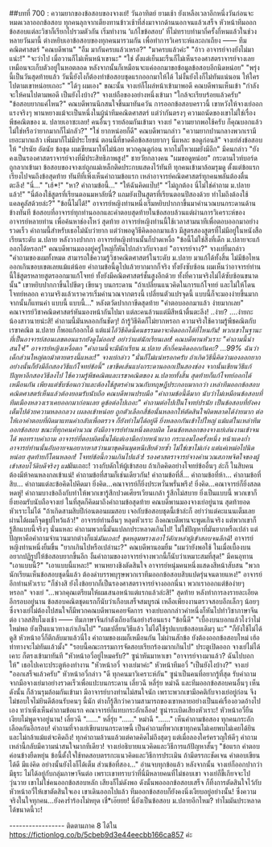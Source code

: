 ##บทที่ 700 : ความยากของข้อสอบของจางเย่!
วันอาทิตย์
ยามเช้า
ยังเหลือเวลาอีกหนึ่งวันก่อนจะหมดเวลาออกข้อสอบ ทุกคนลุกจากเตียงทานข้าวเช้าที่ส่งมาจากด้านนอกจนแล้วเสร็จ หัวหน้าทีมออกข้อสอบแต่ละวิชาก็เรียกไปรวมตัวกัน เริ่มทำงาน ‘แก้ไขข้อสอบ’ ที่ไม่ทราบทำมากี่ครั้งกี่หนแล้วในช่วงหลายวันมานี้ ต่างหยิบเอาข้อสอบของทุกคนมารวมกัน เพื่อทำการวิเคราะห์และถกเถียง
—— ทีมคณิตศาสตร์
"คณบดีพาน"
"อืม มากันครบแล้วเหรอ?"
"มาครบแล้วค่ะ"
"อ้าว อาจารย์จางยังไม่มาแน่ะ!"
"จะว่าไป เมื่อวานก็ไม่เห็นหน้าเขานะ"
"ใช่ ตั้งแต่เย็นมะรืนก็ไม่เห็นรองศาสตราจารย์จางเลย เหมือนจะเก็บตัวอยู่ในหอตลอด หลังจากนั้นก็เหมือนจะแค่ออกมาขอข้อมูลข้อสอบอีกนิดหน่อย"
"พรุ่งนี้เป็นวันสุดท้ายแล้ว วันนี้ยังไงก็ต้องทำข้อสอบชุดแรกออกมาให้ได้ ไม่งั้นยังไงก็ไม่ทันแน่นอน ให้ใครไปตามเขาหน่อยเถอะ"
"ได้ๆ ผมเอง"
ขณะนั้น จางเย่ก็โผล่หน้าเข้ามาพอดี
คณบดีพานเห็นเข้า "กำลังจะให้คนไปตามพอดี เป็นยังไงบ้าง?"
จางเย่ถือของอย่างหนึ่งเข้ามา "ใกล้จะเรียบร้อยแล้วครับ"
"ข้อสอบยากแค่ไหน?" คณบดีพานนึกสนใจขึ้นมาทันควัน การออกข้อสอบคราวนี้ เขาหวังให้จางเย่ออกแรงจริงๆ พานหยางแม้จะเป็นหนึ่งในผู้นำทีมคณิตศาสตร์ แต่ว่ากันตรงๆ ความถนัดของเขาไม่ใช่เรื่องพีชคณิตของ ม. ปลายเอาซะเลย!
คนอื่นๆ รายล้อมกันเข้ามา
จางเย่ "ความยากพอใช้ครับ ก็คุณบอกแล้วไม่ใช่หรือว่ายากมากก็ไม่กลัว?"
"ใช่ ยากหน่อยก็ดี" คณบดีพานกล่าว "ความยากปานกลางพวกเรามีเยอะมากแล้ว เพิ่มมาก็ไม่มีประโยชน์ ตอนนี้ที่ขาดคือข้อสอบยากๆ นี่แหละ ขอดูก่อนสิ"
จางเย่ส่งข้อสอบให้ "ปรนัย อัตนัย ข้อชุด ผมเขียนมาให้ไม่น้อย พวกคุณดูก่อน หากไม่ไหวผมยังมีอีก"
มีคนกล่าว "ยังคงเป็นรองศาสตราจารย์จางที่มีประสิทธิภาพสูง!"
ชายวัยกลางคน "ผมขอดูหน่อย"
กระดานไวท์บอร์ดถูกลากเข้ามา
ข้อสอบของจางเย่ถูกแม่เหล็กติดประกบแสดงไว้ทันที ทุกคนเข้ามาล้อมรุมดู ตั้งแต่ข้อแรกเรียงไปจนถึงข้อสุดท้าย
ทันทีที่เพิ่งเห็นคำถามข้อแรก เหล่าอาจารย์คณิตศาสตร์ทุกคนพลันต้องตื่นตะลึง!
"นี่..."
"เฮ้*!"
"หา? คำถามข้อนี้..."
"ให้ฉันคิดแป๊บ!"
"ไม่ถูกต้อง นี่ไม่ใช่คำถาม ม.ปลายแล้ว!"
"นี่ต้องใช้สูตรที่เรียนตอนมหาลัยนี่? แถมยังเป็นสูตรที่เรียนตอนปีสองด้วย ทำไมถึงต้องใช้แคลคูลัสด้วยล่ะ?"
"ข้อนี้ไม่ได้!"
อาจารย์หญิงท่านหนึ่งเริ่มหยิบปากกาขึ้นมาคำนวณบนกระดานด้านข้างทันที ข้อสอบที่อาจารย์ทุกท่านออกและคำตอบสุดท้ายในข้อสอบล้วนแต่ผ่านการวิเคราะห์ของอาจารย์หลายท่าน เพื่อค้นหาช่องโหว่ สุดท้าย อาจารย์หญิงท่านนี้ใช้เวลาสามนาทีเพื่อตอบออกมาอย่างรวดเร็ว คำถามนี้สำหรับเธอไม่นับว่ายาก แต่ว่าพอดูวิธีคิดออกมาแล้ว มีสูตรสองสูตรที่ไม่มีอยู่ในหนังสือเรียนระดับ ม.ปลาย
หลังวางปากกา อาจารย์หญิงท่านนั้นก็ปาดเหงื่อ "ข้อนี้ไม่ใช่สิ่งที่เด็ก ม.ปลายจะแก้ออกได้หรอก!"
คณบดีพานมองอยู่ครู่ใหญ่ก็หันไปกล่าวกับจางเย่ "อาจารย์จาง?"
จางเย่ยิ้มกล่าว "คำถามของผมทั้งหมด สามารถใช้ความรู้วิชาคณิตศาสตร์ในระดับ ม.ปลาย มาแก้ได้ทั้งสิ้น ไม่มีข้อไหนออกเกินขอบเขตเลยแม้แต่น้อย คำถามข้อนี้ดูไปแล้วยากมากก็จริง ทั้งยังซับซ้อน ผมเห็นว่าอาจารย์ท่านนี้ใช้สูตรหลายสูตรออกมาแก้โจทย์ ทั้งยังมีคณิตศาสตร์ชั้นสูงอีกด้วย ทั้งที่ความจริงไม่ได้ซับซ้อนขนาดนั้น" เขาหยิบปากกาขึ้นไปขีดๆ เขียนๆ บนกระดาน "ถ้าเปลี่ยนแนวคิดในการแก้โจทย์ และไม่ให้โดนโจทย์หลอก ความจริงแล้วเราควรเริ่มคำนวณจากตรงนี้ เปลี่ยนตัวแปรจุดนี้ แบบนี้ก็จะมองง่ายขึ้นมาก จากนั้นก็แทนค่า แบบนี้ แบบนี้..." หลังตวัดปากกาขีดสุดท้าย "คำตอบออกมาแล้ว ง่ายมากเลย"
คณาจารย์วิชาคณิตศาสตร์หันมองหน้ากันไปมา แต่ละคนล้วนแต่มีสีหน้าตื่นตะลึง!
..ง่าย?
….ง่ายกะน้องสาวนายน่ะสิ!
คำถามนี้มันหลอกกันชัดๆ! ถ้ารู้วิธีคิดก็ไม่ยากหรอก ความจริงใช้ความรู้พีชคณิตกับเรขาคณิต ม.ปลาย ก็พอแก้ออกได้ แต่แม่*ไอ้วิธีคิดนี้คนธรรมดาจะคิดออกได้ที่ไหนกัน! พวกเขาในฐานะที่เป็นอาจารย์สอนเลขตอนแรกยังดูไม่ออก! อย่าว่าแต่นักเรียนเลย!
คณบดีพานหัวเราะ "คำถามนี้น่าสนใจ!"
อาจารย์หญิงเหงื่อตก "คำถามนี้จะมีนักเรียน ม.ปลาย สักกี่คนคิดออกกันคะ? ...99% ฉันว่าเด็กส่วนใหญ่ตกม้าตายตรงนี้แหละ!"
จางเย่กล่าว "นั่นก็ไม่แน่หรอกครับ ถ้าเกิดวิธีนี้คิดว่ามองออกยาก อย่างนั้นก็ยังมีอีกสองวิธีแก้โจทย์ข้อนี้" เขาขีดเส้นแบ่งกระดานออกเป็นสองช่อง จากนั้นเขียนวิธีแก้ปัญหาอีกสองวิธีลงไป ใช้ความรู้พีชคณิตและเรขาคณิตของ ม.ปลายทั้งสิ้น สุดท้ายก็แก้โจทย์ออกได้เหมือนกัน เพียงแต่ซับซ้อนกว่าและต้องใช้สูตรคำนวณกับทฤษฎีประกอบมากกว่า
เหล่าทีมออกข้อสอบคณิตศาสตร์เห็นแล้วต้องยอมรับนับถือ
คณบดีพานปรบมือ "คำถามข้อนี้ดีมาก นับว่าไม่เหมือนข้อสอบที่ทีมเมืองหลวงเราเคยออกมาก่อนเลย ดูข้อต่อไปเถอะ"
คำถามต่อไปเป็นโจทย์ปรนัย
เป็นข้อสอบที่ยังคงเต็มไปด้วยความหลอกลวง เผลอเข้าหน่อย ถูกตัวเลือกสี่ข้อนั้นหลอกให้ตัดสินใจผิดพลาดได้ง่ายมาก ต่อให้เอาคำตอบที่ผิดมาแทนค่ากลับเพื่อตรวจ ก็ยังทำไม่ได้อยู่ดี ยิ่งหลอกกันเข้าไปใหญ่ แม้แต่ในเหล่าทีมออกข้อสอบ ขณะที่ทุกคนคำนวณ ยังมีอาจารย์ท่านหนึ่งตอบผิด โดนข้อหลอกของจางเย่เล่นงานเข้าจนได้ พอทราบคำถาม อาจารย์ที่ตอบผิดนั้นได้แต่เอามือก่ายหน้าผาก กระแอมไอครั้งหนึ่ง หน้าแดงก่ำ อาจารย์ท่านนั้นอับอายจนอยากหาสว่านมาขุดดินมุดหนีเสียด้วยซ้ำ ไม่ใช่เขาไม่เก่ง แต่แค่เหม่อไปนิดหน่อย สุดท้ายก็โดนหลอก!
โจทย์ข้อนี้กวนเกินไปแล้ว!
รองศาสตราจารย์จางคำนวณสภาพจิตใจของผู้เข้าสอบไว้ดิบดีจริงๆ แม่*มันเถอะ! วางกับดักให้ผู้เข้าสอบ ถ้าเกิดคิดอย่างโจทย์ข้ออื่นๆ ล่ะก็ ในสิบคนต้องมีห้าคนหลงกลเข้าแน่!
คำถามข้อที่สามก็เช่นเดียวกัน!
คำถามข้อที่สี่…
คำถามข้อที่ห้า…
คำถามข้อที่สิบ…
คำถามแต่ละข้อคิดไปคิดมา ยิ่งคิด...คณาจารย์ก็ยิ่งประหวั่นพรั่นพรึง! ยิ่งคิด...คณาจารย์ก็ยิ่งสลดหดหู่! คำถามบางข้อถึงกับทำให้พวกเขารู้สึกปวดเศียรเวียนเกล้า รู้สึกไม่สบาย ยิ่งเป็นแบบนี้ พวกเขาก็ยิ่งยอมรับนับถือจางเย่
ในที่สุดก็คิดมาถึงคำถามข้อสุดท้าย
คณบดีพานมองจางเย่อยู่นาน สุดท้ายอดหัวเราะไม่ได้ "ถ้าเกิดสามสิบปีก่อนตอนผมสอบ เจอกับข้อสอบชุดนี้เข้าล่ะก็ อย่าว่าแต่คะแนนเต็มเลย ผ่านได้ผมก็จุดธูปไหว้แล้ว!"
อาจารย์ท่านอื่นๆ หลุดหัวเราะ ถึงคณบดีพานจะพูดเกินจริง แต่พวกเขาก็รู้สึกแบบนี้จริงๆ นั่นแหละ คำถามพวกนี้มันแปลกประหลาดเกินไป! ไม่ใช่ปัญหาที่มันยากหรือเปล่า แต่ปัญหาคือคำถามจำนวนมากต่างก็แม่*มันเถอะ! ขุดหลุมพรางเอาไว้ดักเหล่าผู้เข้าสอบจนลึกฉิ*!
อาจารย์หญิงท่านหนึ่งยิ้มขื่น "ยากเกินไปหรือเปล่านะ?"
คณบดีพานอมยิ้ม "ผมว่ายังพอใช้ ในเมื่อเบื้องบนอยากปฏิรูปให้ข้อสอบยากขึ้นอีก งั้นคำถามของอาจารย์จางพวกนี้ก็นับว่าเหมาะสมที่สุด!"
มีคนอุทาน "เอาแบบนี้?"
"เอาแบบนี้แหละ!" พานหยางชิงตัดสินใจ
อาจารย์หนุ่มคนหนึ่งแสดงสีหน้าสับสน "พวกนักเรียนเห็นข้อสอบชุดนี้แล้ว ต้องด่าบรรพบุรุษพวกเราทีมออกข้อสอบสิบแปดรุ่นจนตายแหง!"
อาจารย์อีกท่านหัวเราะ "ก็ช่างสิ ยังไงข้อยากก็เป็นรองศาสตราจารย์จางออกนี่นา พวกเราออกแต่ข้อง่ายๆ หรอก"
จางเย่ "...พวกคุณเตรียมให้ผมเสนอหน้าแต่แรกแล้วล่ะสิ!"
สุดท้าย หลังทำการลงรายละเอียดอีกรอบอยู่นาน ข้อสอบคณิตชุดแรกก็นับว่าเกือบเสร็จสมบูรณ์ เหลือเพียงงานตรวจสอบอีกเล็กๆ น้อยๆ ซึ่งจางเย่ไม่ต้องไปสนใจก็มีพวกคณบดีพานคอยจัดการ จางเย่บอกกล่าวคำหนึ่งก็หันไปทำวิชาภาษาจีนต่อ
เวลสสิบโมงเช้า
—— ทีมภาษาจีนกำลังเถียงกันอย่างร้อนแรง
"ข้อนี้ดี"
"เบื้องบนบอกแล้วไงว่าไม่ใหม่พอ ยังเป็นแนวทางเก่าเกินไป"
"ผมเปลี่ยนวิธีแล้ว ไม่ได้ใช้รูปแบบข้อสอบเดิมๆ นะ"
"ก็ยังใช้ไม่ได้ ดูสิ หัวหน้าอวี๋ก็ตีกลับมาแล้วนี่ไง คำถามของผมก็เหมือนกัน ไม่ผ่านสักข้อ ยังต้องออกข้อสอบใหม่ เฮ้อ ท่าทางจะไม่ทันแล้วมั้ง"
"รอบนี้คณะกรรมการจัดสอบเรียกร้องมากเกินไป"
ประตูเปิดออก จางเย่ไม่ได้เคาะ ก็ตรงเข้ามาทันที "หัวหน้าอวี๋อยู่ไหมครับ?"
ซูน่าหันมาหาเขา "อาจารย์จางมาแล้ว? ฉันไปบอกให้" เธอไปเคาะประตูห้องทำงาน "หัวหน้าอวี๋ จางเย่มาค่ะ"
หัวหน้าทีมอวี๋ "เป็นยังไงบ้าง?"
จางเย่ "ออกเสร็จแล้วครับ"
หัวหน้าอวี๋กล่าว "ดี ทุกคนมาวิเคราะห์กัน"
ซูน่าเป็นคนที่อยากรู้ที่สุด รับคำถามจากมือจางเย่มาอย่างรวดเร็วเพื่อแปะบนกระดาน
เลี่ยวฉี หลี่รุ่ย หม่าฉี และทีมออกข้อสอบคนอื่นๆ เห็นดังนั้น ก็ล้วนรุมล้อมกันเข้ามา มีอาจารย์บางท่านไม่สนใจนัก เพราะพวกเขามีอคติกับจางเย่อยู่ก่อน จึงไม่ชอบใจไม่ยินดีต้อนรับคนๆ นี้นัก ต่างก็รู้สึกว่าความสามารถของเขาหลายอย่างเป็นแค่เรื่องอวดอ้างไปเอง
ทว่าเพิ่งเห็นคำถามข้อแรก คณาจารย์ก็แทบกระอักเลือด!
ซูน่าระเบิดเสียงหัวเราะ!
หัวหน้าอวี๋ยืนเงียบไม่พูดจาอยู่นาน!
เลี่ยวฉี "……"
หลี่รุ่ย "……"
หม่าฉี "……"
เห็นคำถามข้อสอง ทุกคนกระอักเลือดกันอีกรอบ!
คำถามที่จางเย่เขียนบนกระดาษนี้ เป็นคำถามที่พวกเขาทุกคนไม่เคยพบไม่เคยได้ยิน และไม่กล้าแม้แต่จะคิดถึง! ทุกคำถามล้วนแล้วแต่คาดคิดไม่ถึงสุดๆ แต่เมื่อลองใคร่ครวญให้ดีๆ คำถามเหล่านี้กลับมีความน่าสนใจมากทีเดียว!
จางเย่อธิบายแนวคิดและวิธีการแก้ปัญหาสั้นๆ "ข้อแรก คำตอบค่อนข้างยืดหยุ่น ข้อนี้ตั้งใจใช้ทดสอบตรรกะแนวคิดและวิธีการประเมิน ถ้ามีตรรกะชัดเจน คำตอบเขียนได้ดี มีแง่คิด อย่างนั้นยังไงก็ได้เต็ม ส่วนข้อที่สอง..."
อ่านจบทุกข้อแล้ว
หลังจากนั้น จางเย่ก็ออกปากว่ามีธุระ ไม่ได้อยู่กับกลุ่มภาษาจีนต่อ เพราะเขาทราบว่าที่นี่มีหลายคนที่ไม่ชอบเขา จางเย่ก็ขี้เกียจจะไปวุ่นวาย เขาไม่ใช่คนออกข้อสอบหลัก เสียงก็ไม่ดังพอ ดังนั้นพอออกข้อสอบเสร็จ ก็ทิ้งการตัดสินใจไว้กับหัวหน้าอวี๋ให้เขาตัดสินใจเอง
เขาเดินออกไปแล้ว ทีมออกข้อสอบก็ยังคงนิ่งเงียบอยู่อย่างนั้น!
ซึ่งความจริงในใจทุกคน...ยังคงร่ำร้องไม่หยุด
เชี่*เอ๊ยยย!
นี่ยังเป็นข้อสอบ ม.ปลายอีกไหม? ทำไมมันประหลาดได้ขนาดนี้วะ!


*-*-*-*-*-*-*-*-*-*-*-*-*-*-*-*-*-*
ติดตามภาค 8 ได้ใน
https://fictionlog.co/b/5cbeb9d3e44eecbb166ca857 ค่ะ


